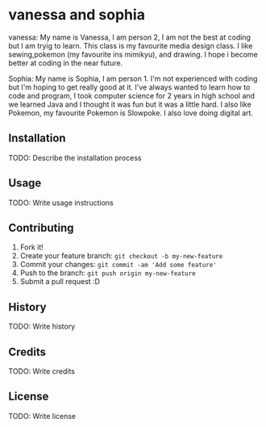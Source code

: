 # vanessa and sophia

vanessa: My name is Vanessa, I am person 2, I am not the best at coding but I am tryig to learn. This class is my favourite media design class. I like sewing,pokemon (my favourite ins mimikyu), and drawing. I hope i become better at coding in the near future.

Sophia: My name is Sophia, I am person 1. I'm not experienced with coding but I'm hoping to get really good at it. I've always wanted to learn how to code and program, I took computer science for 2 years in high school and we learned Java and I thought it was fun but it was a little hard. I also like Pokemon, my favourite Pokemon is Slowpoke. I also love doing digital art.

## Installation

TODO: Describe the installation process

## Usage

TODO: Write usage instructions

## Contributing

1. Fork it!
2. Create your feature branch: `git checkout -b my-new-feature`
3. Commit your changes: `git commit -am 'Add some feature'`
4. Push to the branch: `git push origin my-new-feature`
5. Submit a pull request :D

## History

TODO: Write history

## Credits

TODO: Write credits

## License

TODO: Write license